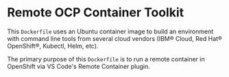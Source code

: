 # Remote OCP Container Toolkit

This `Dockerfile` uses an Ubuntu container image to build an environment with command line tools from several cloud vendors (IBM® Cloud, Red Hat® OpenShift®, Kubectl, Helm, etc).

The primary purpose of this `Dockerfile` is to run a remote container in OpenShift via VS Code's Remote Container plugin.  

